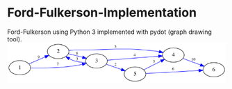 # Ford-Fulkerson-Implementation
Ford-Fulkerson using Python 3 implemented with pydot (graph drawing tool).
![Image description](https://github.com/angelotc/Ford-Fulkerson-Implementation/blob/master/0.png)

